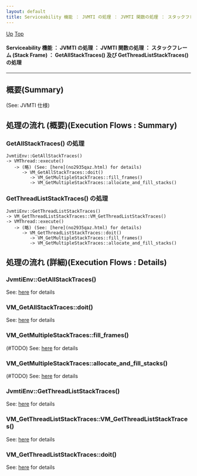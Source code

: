 ```yaml
---
layout: default
title: Serviceability 機能 ： JVMTI の処理 ： JVMTI 関数の処理 ： スタックフレーム (Stack Frame) ： GetAllStackTraces() 及び GetThreadListStackTraces() の処理  
---
```

[Up](noa-wMJL5x.html) [Top](../index.html)

#### Serviceability 機能 ： JVMTI の処理 ： JVMTI 関数の処理 ： スタックフレーム (Stack Frame) ： GetAllStackTraces() 及び GetThreadListStackTraces() の処理  

--- 
## 概要(Summary)
(See: JVMTI 仕様)

## 処理の流れ (概要)(Execution Flows : Summary)
### GetAllStackTraces() の処理
```
JvmtiEnv::GetAllStackTraces()
-> VMThread::execute()
   -> (略) (See: [here](no2935qaz.html) for details)
      -> VM_GetAllStackTraces::doit()
         -> VM_GetMultipleStackTraces::fill_frames()
         -> VM_GetMultipleStackTraces::allocate_and_fill_stacks()
```

### GetThreadListStackTraces() の処理
```
JvmtiEnv::GetThreadListStackTraces()
-> VM_GetThreadListStackTraces::VM_GetThreadListStackTraces()
-> VMThread::execute()
   -> (略) (See: [here](no2935qaz.html) for details)
      -> VM_GetThreadListStackTraces::doit()
         -> VM_GetMultipleStackTraces::fill_frames()
         -> VM_GetMultipleStackTraces::allocate_and_fill_stacks()
```

## 処理の流れ (詳細)(Execution Flows : Details)
### JvmtiEnv::GetAllStackTraces()
See: [here](no293535V.html) for details
### VM_GetAllStackTraces::doit()
See: [here](no2935riu.html) for details
### VM_GetMultipleStackTraces::fill_frames()
(#TODO)
See: [here](no29354s0.html) for details
### VM_GetMultipleStackTraces::allocate_and_fill_stacks()
(#TODO)
See: [here](no2935eYo.html) for details

### JvmtiEnv::GetThreadListStackTraces()
See: [here](no2935EEc.html) for details
### VM_GetThreadListStackTraces::VM_GetThreadListStackTraces()
See: [here](no17766KHv.html) for details
### VM_GetThreadListStackTraces::doit()
See: [here](no2935ROi.html) for details






